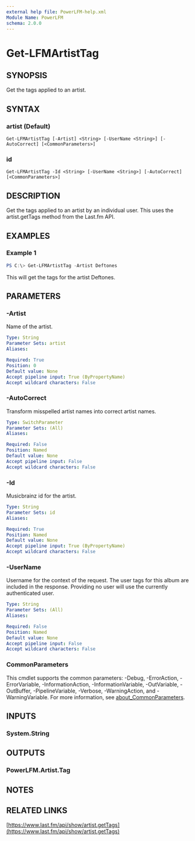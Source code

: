 ```yaml
---
external help file: PowerLFM-help.xml
Module Name: PowerLFM
schema: 2.0.0
---
```


# Get-LFMArtistTag

## SYNOPSIS
Get the tags applied to an artist.

## SYNTAX

### artist (Default)
```
Get-LFMArtistTag [-Artist] <String> [-UserName <String>] [-AutoCorrect] [<CommonParameters>]
```

### id
```
Get-LFMArtistTag -Id <String> [-UserName <String>] [-AutoCorrect] [<CommonParameters>]
```

## DESCRIPTION
Get the tags applied to an artist by an individual user. This uses the artist.getTags method from the Last.fm API.

## EXAMPLES

### Example 1
```powershell
PS C:\> Get-LFMArtistTag -Artist Deftones
```

This will get the tags for the artist Deftones.

## PARAMETERS

### -Artist
Name of the artist.

```yaml
Type: String
Parameter Sets: artist
Aliases:

Required: True
Position: 0
Default value: None
Accept pipeline input: True (ByPropertyName)
Accept wildcard characters: False
```

### -AutoCorrect
Transform misspelled artist names into correct artist names.

```yaml
Type: SwitchParameter
Parameter Sets: (All)
Aliases:

Required: False
Position: Named
Default value: None
Accept pipeline input: False
Accept wildcard characters: False
```

### -Id
Musicbrainz id for the artist.

```yaml
Type: String
Parameter Sets: id
Aliases:

Required: True
Position: Named
Default value: None
Accept pipeline input: True (ByPropertyName)
Accept wildcard characters: False
```

### -UserName
Username for the context of the request. The user tags for this album are included in the response. Providing no user will use the currently authenticated user.

```yaml
Type: String
Parameter Sets: (All)
Aliases:

Required: False
Position: Named
Default value: None
Accept pipeline input: False
Accept wildcard characters: False
```

### CommonParameters
This cmdlet supports the common parameters: -Debug, -ErrorAction, -ErrorVariable, -InformationAction, -InformationVariable, -OutVariable, -OutBuffer, -PipelineVariable, -Verbose, -WarningAction, and -WarningVariable. For more information, see [about_CommonParameters](http://go.microsoft.com/fwlink/?LinkID=113216).

## INPUTS

### System.String

## OUTPUTS

### PowerLFM.Artist.Tag

## NOTES

## RELATED LINKS

[https://www.last.fm/api/show/artist.getTags](https://www.last.fm/api/show/artist.getTags)
